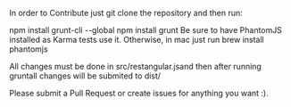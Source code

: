 In order to Contribute just git clone the repository and then run:

npm install grunt-cli --global
npm install
grunt
Be sure to have PhantomJS installed as Karma tests use it. Otherwise, in mac just run brew install phantomjs

All changes must be done in src/restangular.jsand then after running gruntall changes will be submited to dist/

Please submit a Pull Request or create issues for anything you want :).
